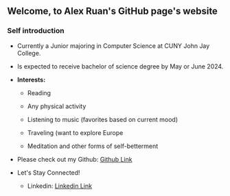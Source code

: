 
## Welcome, to Alex Ruan's GitHub page's website

### Self introduction

* Currently a Junior majoring in Computer Science at CUNY John Jay College. 
* Is expected to receive bachelor of science degree by May or June 2024.  
* **Interests:**

  * Reading
  * Any physical activity

  * Listening to music (favorites based on current mood)

  * Traveling (want to explore Europe
 
  * Meditation and other forms of self-betterment
 
* Please check out my Github: [Github Link](https://github.com/AlexOneUp?tab=repositories)
* Let's Stay Connected!

  * Linkedin: [Linkedin Link](https://www.linkedin.com/in/alice-liu-a50168207/)